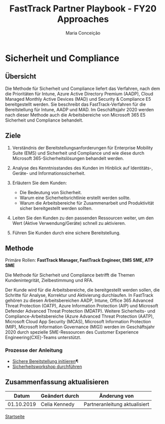 ﻿---  
# required metadata  
title: FastTrack Partner Playbook - FY20 Approaches
description: FastTrack Partner Playbook - FY20 Approaches
author: Maria Conceição
ms.author: v-cekenn
manager: pagrim
ms.date: 10/01/2019  
ms.topic: partner-playbook  
ms.prod: non-product-specific  
ms.custom: partner-playbook  
ft.audience: partner  
ft.owner: pagrim
---  

# Sicherheit und Compliance

## Übersicht

Die Methode für Sicherheit und Compliance liefert das Verfahren, nach dem die Prioritäten für Intune, Azure Active Directory Premium (AADP), Cloud Managed Monthly Active Devices (MAD) und Security & Compliance E5 bereitgestellt werden. Sie beschreibt das FastTrack-Verfahren für die Bereitstellung für Intune, AADP und MAD. Im Geschäftsjahr 2020 werden nach dieser Methode auch die Arbeitsbereiche von Microsoft 365 E5 Sicherheit und Compliance behandelt.

## Ziele

1. Verständnis der Bereitstellungsanforderungen für Enterprise Mobility Suite (EMS) und Sicherheit und Compliance und wie diese durch Microsoft 365-Sicherheitslösungen behandelt werden.
2. Analyse des Kenntnisstandes des Kunden im Hinblick auf Identitäts-, Geräte- und Informationssicherheit.
3. Erläutern Sie dem Kunden:

   - Die Bedeutung von Sicherheit.
   - Warum eine Sicherheitsrichtlinie erstellt werden sollte.
   - Warum die Arbeitsbereiche für Zusammenarbeit und Produktivität sicher bereitgestellt werden sollten.

4. Leiten Sie den Kunden zu den passenden Ressourcen weiter, um den Wert (Aktive Verwendung/Geräte) schnell zu aktivieren.
5. Führen Sie Kunden durch eine sichere Bereitstellung.

## Methode

Primäre Rollen: **FastTrack Manager, FastTrack Engineer, EMS SME, ATP SME**

Die Methode für Sicherheit und Compliance betrifft die Themen Kundenintegrität, Zielbestimmung und RFA.

Der Kunde wird für die Arbeitsbereiche, die bereitgestellt werden sollen, die Schritte für Analyse, Korrektur und Aktivierung durchlaufen. In FastTrack gehören zu diesen Arbeitsbereichen AADP, Intune, Office 365 Advanced Threat Protection (OATP), Azure Information Protection (AIP) und Microsoft Defender Advanced Threat Protection (MDATP).  Weitere Sicherheits- und Compliance-Arbeitsbereiche (Azure Advanced Threat Protection (AATP), Microsoft Cloud App Security (MCAS), Microsoft Information Protection (MIP), Microsoft Information Governance (MIG)) werden im Geschäftsjahr 2020 durch spezielle SME-Ressourcen des Customer Experience Engineering(CXE)-Teams unterstützt.

### Prozesse der Anleitung

-  [Sichere Bereitstellung initiieren](initiate-deploy-securely-partner-de.md)¶
-  [Sicherheitsworkshop durchführen](assess-conduct-security-workshop-partner-de.md)

## Zusammenfassung aktualisieren

| **Datum**  | **Geändert durch** | **Änderung von** |
| --------- | --------------- | ---------------- |
| 01.10.2019 | Celia Kennedy       | Partneranleitung aktualisiert |

[Startseite](http://partner-docs.microsoft.com)

